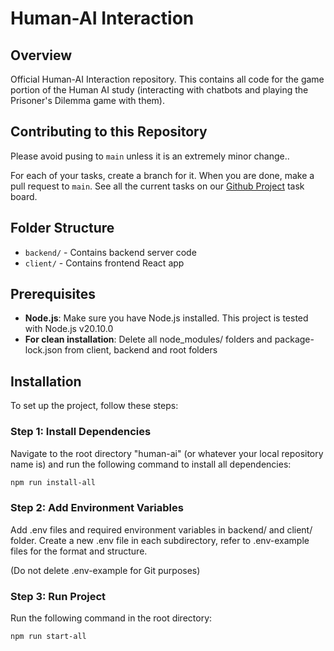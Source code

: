 # Human-AI Interaction

## Overview

Official Human-AI Interaction repository. This contains all code for the game portion of the Human AI study (interacting with chatbots and playing the Prisoner's Dilemma game with them).

## Contributing to this Repository

Please avoid pusing to `main` unless it is an extremely minor change..

For each of your tasks, create a branch for it. When you are done, make a pull request to `main`. See all the current tasks on our [Github Project](https://github.com/orgs/Santa-Clara-Imaginarium-Lab/projects/1) task board.

## Folder Structure

- `backend/` - Contains backend server code
- `client/` - Contains frontend React app

## Prerequisites

- **Node.js**: Make sure you have Node.js installed. This project is tested with Node.js v20.10.0
- **For clean installation**: Delete all node_modules/ folders and package-lock.json from client, backend and root folders

## Installation

To set up the project, follow these steps:

### Step 1: Install Dependencies

Navigate to the root directory "human-ai" (or whatever your local repository name is) and run the following command to install all dependencies:

```bash
npm run install-all
```

### Step 2: Add Environment Variables

Add .env files and required environment variables in backend/ and client/ folder. Create a new .env file in each subdirectory, refer to .env-example files for the format and structure. 

(Do not delete .env-example for Git purposes)

### Step 3: Run Project

Run the following command in the root directory:

```bash
npm run start-all
```
